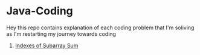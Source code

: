 # Java-Coding
Hey this repo contains explanation of each coding problem that I'm soliving as I'm restarting my journey towards coding

1. [Indexes of Subarray Sum](https://github.com/lakshmir1098/Java-Coding/blob/main/01%20Indexes%20of%20Subarray%20Sum.md)

